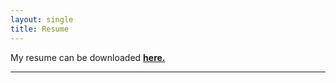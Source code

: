 ```yaml
---
layout: single
title: Resume
---
```


My resume can be downloaded [**here.**](/Bas_Machielsen__CV.pdf)

---